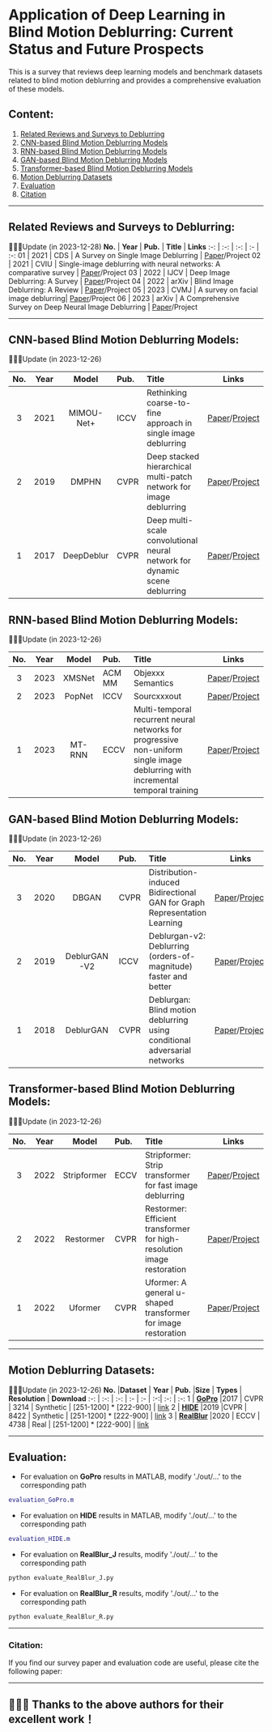 # Application of Deep Learning in Blind Motion Deblurring: Current Status and Future Prospects

This is a survey that reviews deep learning models and benchmark datasets related to blind motion deblurring and provides a comprehensive evaluation of these models.


## Content:

1. <a href="#survey"> Related Reviews and Surveys to Deblurring </a>
2. <a href="#cnnmodels"> CNN-based  Blind Motion Deblurring Models </a>
3.  <a href="#rnnmodels"> RNN-based  Blind Motion Deblurring Models </a>
4. <a href="#ganmodels"> GAN-based  Blind Motion Deblurring Models </a>
5. <a href="#tmodels"> Transformer-based  Blind Motion Deblurring Models </a>
6. <a href="#datasets"> Motion Deblurring Datasets </a>
8. <a href="#evaluation"> Evaluation </a>
9. <a href="#citation"> Citation </a>

------

## Related Reviews and Surveys to Deblurring:  <a id="survey" class="anchor" href="#survey" aria-hidden="true"><span class="octicon octicon-link"></span></a>  
:rocket::rocket::rocket:Update (in 2023-12-28)
**No.** | **Year** | **Pub.** | **Title** | **Links** 
:-: | :-: | :-: | :-  | :-: 
01 | 2021 | CDS  |  A Survey on Single Image Deblurring | [Paper](https://ieeexplore.ieee.org/abstract/document/9463161)/Project
02 | 2021 | CVIU |  Single-image deblurring with neural networks: A comparative survey | [Paper](https://www.sciencedirect.com/science/article/pii/S1077314220301533)/Project
03 | 2022 | IJCV   |  Deep Image Deblurring: A Survey | [Paper](https://arxiv.org/abs/2201.10522)/Project
04 | 2022 | arXiv  |  Blind Image Deblurring: A Review | [Paper](https://arxiv.org/pdf/1604.07090.pdf)/Project
05 | 2023 | CVMJ  |  A survey on facial image deblurring| [Paper](https://arxiv.org/abs/2302.05017)/Project
06 | 2023 | arXiv  |  A Comprehensive Survey on Deep Neural Image Deblurring | [Paper](https://arxiv.org/abs/2310.04719)/Project

------












## CNN-based Blind Motion Deblurring Models:  <a id="cnnmodels" class="anchor" href="#CNNmodels" aria-hidden="true"><span class="octicon octicon-link"></span></a>  
:rocket::rocket::rocket:Update (in 2023-12-26)

**No.** | **Year** | **Model** |**Pub.** | **Title** | **Links** 
:-: | :-: | :-: | :-  | :-  | :-: 
3 | 2021 | MIMOU-Net+| ICCV | Rethinking coarse-to-fine approach in single image deblurring | [Paper](https://openaccess.thecvf.com/content/ICCV2021/papers/Cho_Rethinking_Coarse-To-Fine_Approach_in_Single_Image_Deblurring_ICCV_2021_paper.pdf)/[Project](https://github.com/chosj95/MIMO-UNet)
2 | 2019 | DMPHN | CVPR | Deep stacked hierarchical multi-patch network for image deblurring | [Paper](https://openaccess.thecvf.com/content_CVPR_2019/papers/Zhang_Deep_Stacked_Hierarchical_Multi-Patch_Network_for_Image_Deblurring_CVPR_2019_paper.pdf)/[Project](https://github.com/HongguangZhang/DMPHN-cvpr19-master)
1 | 2017 | DeepDeblur| CVPR | Deep multi-scale convolutional neural network for dynamic scene deblurring | [Paper](https://openaccess.thecvf.com/content_cvpr_2017/papers/Nah_Deep_Multi-Scale_Convolutional_CVPR_2017_paper.pdf)/[Project](https://github.com/SeungjunNah/DeepDeblur-PyTorch)












## RNN-based Blind Motion Deblurring Models:  <a id="rnnmodels" class="anchor" href="#RNNmodels" aria-hidden="true"><span class="octicon octicon-link"></span></a>  
:rocket::rocket::rocket:Update (in 2023-12-26)

**No.** | **Year** | **Model** |**Pub.** | **Title** | **Links** 
:-: | :-: | :-: | :-  | :-  | :-: 
3 | 2023 | XMSNet| ACM MM | Objexxx Semantics | [Paper](https://arxiv.org/pdf/2305.10469.pdf)/[Project](https://github.com/Zongwei97/XMSNet)
2 | 2023 |PopNet| ICCV | Sourcxxxout | [Paper](https://arxiv.org/pdf/2212.05370.pdf)/[Project](https://github.com/Zongwei97/PopNet)
1 | 2023 | MT-RNN | ECCV | Multi-temporal recurrent neural networks for progressive non-uniform single image deblurring with incremental temporal training | [Paper](https://link.springer.com/chapter/10.1007/978-3-030-58539-6_20)/[Project](https://github.com/Dong1P/MTRNN)








## GAN-based Blind Motion Deblurring Models:  <a id="ganmodels" class="anchor" href="#GANmodels" aria-hidden="true"><span class="octicon octicon-link"></span></a>  
:rocket::rocket::rocket:Update (in 2023-12-26)

**No.** | **Year** | **Model** |**Pub.** | **Title** | **Links** 
:-: | :-: | :-: | :-  | :-  | :-: 
3 | 2020 | DBGAN| CVPR | Distribution-induced Bidirectional GAN for Graph Representation Learning | [Paper](https://openaccess.thecvf.com/content_CVPR_2020/papers/Zheng_Distribution-Induced_Bidirectional_Generative_Adversarial_Network_for_Graph_Representation_Learning_CVPR_2020_paper.pdf)/[Project](https://github.com/SsGood/DBGAN)
2 | 2019 | DeblurGAN-V2 | ICCV | Deblurgan-v2: Deblurring (orders-of-magnitude) faster and better | [Paper](https://openaccess.thecvf.com/content_ICCV_2019/papers/Kupyn_DeblurGAN-v2_Deblurring_Orders-of-Magnitude_Faster_and_Better_ICCV_2019_paper.pdf)/[Project](https://github.com/VITA-Group/DeblurGANv2)
1 | 2018 | DeblurGAN | CVPR | Deblurgan: Blind motion deblurring using conditional adversarial networks | [Paper](https://openaccess.thecvf.com/content_cvpr_2018/papers/Kupyn_DeblurGAN_Blind_Motion_CVPR_2018_paper.pdf)/[Project](https://github.com/KupynOrest/DeblurGAN)










## Transformer-based Blind Motion Deblurring Models:  <a id="tmodels" class="anchor" href="#Tmodels" aria-hidden="true"><span class="octicon octicon-link"></span></a>  
:rocket::rocket::rocket:Update (in 2023-12-26)

**No.** | **Year** | **Model** |**Pub.** | **Title** | **Links** 
:-: | :-: | :-: | :-  | :-  | :-: 
3 | 2022 | Stripformer | ECCV | Stripformer: Strip transformer for fast image deblurring | [Paper](https://link.springer.com/chapter/10.1007/978-3-031-19800-7_9)/[Project](https://github.com/pp00704831/Stripformer-ECCV-2022-)
2 | 2022 | Restormer | CVPR | Restormer: Efficient transformer for high-resolution image restoration | [Paper](https://openaccess.thecvf.com/content/CVPR2022/papers/Zamir_Restormer_Efficient_Transformer_for_High-Resolution_Image_Restoration_CVPR_2022_paper.pdf)/[Project](https://github.com/swz30/Restormer)
1 | 2022 |Uformer| CVPR | Uformer: A general u-shaped transformer for image restoration | [Paper](https://openaccess.thecvf.com/content/CVPR2022/papers/Wang_Uformer_A_General_U-Shaped_Transformer_for_Image_Restoration_CVPR_2022_paper.pdf)/[Project](https://github.com/ZhendongWang6/Uformer)

------













##  Motion Deblurring Datasets:  <a id="datasets" class="anchor" href="#datasets" aria-hidden="true"><span class="octicon octicon-link"></span></a>  
:rocket::rocket::rocket:Update (in 2023-12-26)
**No.** |**Dataset** | **Year** | **Pub.** |**Size** |  **Types** | **Resolution** | **Download**
:-: | :-: | :-: | :-  | :-  | :-:| :-: | :-:
1   | [**GoPro**](https://openaccess.thecvf.com/content_cvpr_2017/papers/Nah_Deep_Multi-Scale_Convolutional_CVPR_2017_paper.pdf)   |2017 | CVPR   | 3214 | Synthetic | [251-1200] * [222-900] | [link](https://github.com/SeungjunNah/DeepDeblur-PyTorch)
2 | [**HIDE**](https://openaccess.thecvf.com/content_ICCV_2019/papers/Shen_Human-Aware_Motion_Deblurring_ICCV_2019_paper.pdf)   |2019 |CVPR   | 8422 | Synthetic | [251-1200] * [222-900] | [link](https://github.com/joanshen0508/HA_deblur)
3 | [**RealBlur**](https://link.springer.com/chapter/10.1007/978-3-030-58595-2_12)   |2020 | ECCV   | 4738 | Real | [251-1200] * [222-900] | [link]()


------

## Evaluation:  <a id="evaluation" class="anchor" href="#evaluation" aria-hidden="true"><span class="octicon octicon-link"></span></a>  

* For evaluation on **GoPro** results in MATLAB, modify './out/...' to the corresponding path
```matlab
evaluation_GoPro.m
```
* For evaluation on **HIDE** results in MATLAB, modify './out/...' to the corresponding path
```matlab
evaluation_HIDE.m
```
* For evaluation on **RealBlur_J** results, modify './out/...' to the corresponding path
```python
python evaluate_RealBlur_J.py
```
* For evaluation on **RealBlur_R** results, modify './out/...' to the corresponding path
```python
python evaluate_RealBlur_R.py
```
    

------

### Citation: <a id="citation" class="anchor" href="#citation" aria-hidden="true"><span class="octicon octicon-link"></span></a> 

If you find our survey paper and evaluation code are useful, please cite the following paper:


--------------------------------------------------------------------------------------

## :wave::wave::wave: Thanks to the above authors for their excellent work！
